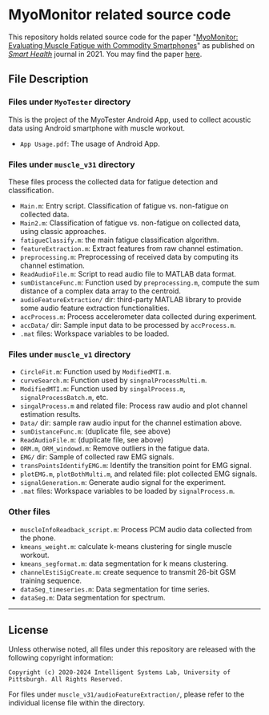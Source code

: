 # MyoMonitor related source code

This repository holds related source code for the paper
"[MyoMonitor: Evaluating Muscle Fatigue with Commodity Smartphones](https://pittisl.github.io/publication/2021-myomonitor/)"
as published on [*Smart Health*](https://www.sciencedirect.com/journal/smart-health)
journal in 2021. You may find the paper [here](https://doi.org/10.1016/j.smhl.2020.100175).

## File Description

### Files under `MyoTester` directory

This is the project of the MyoTester Android App,
used to collect acoustic data using Android smartphone
with muscle workout.

* `App Usage.pdf`: The usage of Android App.

### Files under `muscle_v31` directory

These files process the collected data for fatigue
detection and classification.

* `Main.m`: Entry script. Classification of fatigue vs. non-fatigue on collected data.
* `Main2.m`: Classification of fatigue vs. non-fatigue on collected data, using classic approaches.
* `fatigueClassify.m`: the main fatigue classification algorithm.
* `featureExtraction.m`: Extract features from raw channel estimation.
* `preprocessing.m`: Preprocessing of received data by computing its channel estimation.
* `ReadAudioFile.m`: Script to read audio file to MATLAB data format.
* `sumDistanceFunc.m`: Function used by `preprocessing.m`, compute the sum distance of a complex data array to the centroid.
* `audioFeatureExtraction/` dir: third-party MATLAB library to provide some audio feature extraction functionalities.
* `accProcess.m`: Process accelerometer data collected during experiment.
* `accData/` dir: Sample input data to be processed by `accProcess.m`.
* `.mat` files: Workspace variables to be loaded.

### Files under `muscle_v1` directory

* `CircleFit.m`: Function used by `ModifiedMTI.m`.
* `curveSearch.m`: Function used by `singnalProcessMulti.m`.
* `ModifiedMTI.m`: Function used by `singalProcess.m`, `signalProcessBatch.m`, etc.
* `singalProcess.m` and related file: Process raw audio and plot channel estimation results.
* `Data/` dir: sample raw audio input for the channel estimation above.
* `sumDistanceFunc.m`: (duplicate file, see above)
* `ReadAudioFile.m`: (duplicate file, see above)
* `ORM.m`, `ORM_windowd.m`: Remove outliers in the fatigue data.
* `EMG/` dir: Sample of collected raw EMG signals.
* `transPointsIdentifyEMG.m`: Identify the transition point for EMG signal.
* `plotEMG.m`, `plotBothMulti.m`, and related file: plot collected EMG signals.
* `signalGeneration.m`: Generate audio signal for the experiment.
* `.mat` files: Workspace variables to be loaded by `signalProcess.m`.

### Other files

* `muscleInfoReadback_script.m`: Process PCM audio data collected from the phone.
* `kmeans_weight.m`: calculate k-means clustering for single muscle workout.
* `kmeans_segformat.m`: data segmentation for k means clustering.
* `channelEstiSigCreate.m`: create sequence to transmit 26-bit GSM training sequence.
* `dataSeg_timeseries.m`: Data segmentation for time series.
* `dataSeg.m`: Data segmentation for spectrum.

* * *

## License

Unless otherwise noted, all files under this repository are released with the following copyright information:

```
Copyright (c) 2020-2024 Intelligent Systems Lab, University of Pittsburgh. All Rights Reserved.
```

For files under `muscle_v31/audioFeatureExtraction/`, please refer to the individual license file within the directory.
